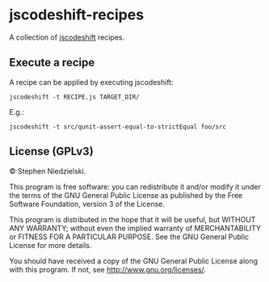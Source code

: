 # jscodeshift-recipes

A collection of [jscodeshift](https://github.com/facebook/jscodeshift) recipes.

## Execute a recipe

A recipe can be applied by executing jscodeshift:

```
jscodeshift -t RECIPE.js TARGET_DIR/
```

E.g.:

```
jscodeshift -t src/qunit-assert-equal-to-strictEqual foo/src
```

## License (GPLv3)

© Stephen Niedzielski.

This program is free software: you can redistribute it and/or modify it under
the terms of the GNU General Public License as published by the Free Software
Foundation, version 3 of the License.

This program is distributed in the hope that it will be useful, but WITHOUT ANY
WARRANTY; without even the implied warranty of MERCHANTABILITY or FITNESS FOR A
PARTICULAR PURPOSE. See the GNU General Public License for more details.

You should have received a copy of the GNU General Public License along with
this program. If not, see <http://www.gnu.org/licenses/>.

